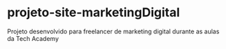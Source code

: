 # projeto-site-marketingDigital
Projeto desenvolvido para freelancer de marketing digital durante as aulas da Tech Academy
